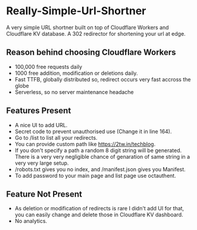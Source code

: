 # Really-Simple-Url-Shortner
A very simple URL shortner built on top of Cloudflare Workers and Cloudflare KV database. A 302 redirector for shortening your url at edge.
## Reason behind choosing Cloudflare Workers
* 100,000 free requests daily
* 1000 free addition, modification or deletions daily.
* Fast TTFB, globally distributed so, redirect occurs very fast accross the globe
* Serverless, so no server maintenance headache

## Features Present
* A nice UI to add URL.
* Secret code to prevent unauthorised use (Change it in line 164).
* Go to /list to list all your redirects.
* You can provide custom path like https://2tw.in/techblog.
* If you don't specify a path a random 8 digit string will be generated. There is a very very negligible chance of genaration of same string in a very very large setup.
* /robots.txt gives you no index, and /manifest.json gives you Manifest.
* To add password to your main page and list page use octauthent.

## Feature Not Present
* As deletion or modification of redirects is rare I didn't add UI for that, you can easily change and delete those in Cloudflare KV dashboard.
* No analytics.


